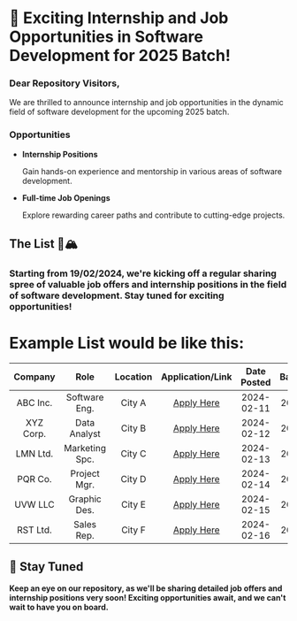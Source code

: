 # 🚀 Exciting Internship and Job Opportunities in Software Development for 2025 Batch!

### Dear Repository Visitors,

We are thrilled to announce internship and job opportunities in the dynamic field of software development for the upcoming 2025 batch.

### Opportunities

- **Internship Positions**

  Gain hands-on experience and mentorship in various areas of software development.

- **Full-time Job Openings**

  Explore rewarding career paths and contribute to cutting-edge projects.

## The List 🚴🏔

### Starting from 19/02/2024, we're kicking off a regular sharing spree of valuable job offers and internship positions in the field of software development. Stay tuned for exciting opportunities!

# Example List would be like this:

|  Company  |      Role      | Location | Application/Link | Date Posted | Batch |
| :-------: | :------------: | :------: | :--------------: | :---------: | :---: |
| ABC Inc.  | Software Eng.  |  City A  | [Apply Here](#)  | 2024-02-11  | 2025  |
| XYZ Corp. |  Data Analyst  |  City B  | [Apply Here](#)  | 2024-02-12  | 2025  |
| LMN Ltd.  | Marketing Spc. |  City C  | [Apply Here](#)  | 2024-02-13  | 2025  |
|  PQR Co.  |  Project Mgr.  |  City D  | [Apply Here](#)  | 2024-02-14  | 2025  |
|  UVW LLC  |  Graphic Des.  |  City E  | [Apply Here](#)  | 2024-02-15  | 2025  |
| RST Ltd.  |   Sales Rep.   |  City F  | [Apply Here](#)  | 2024-02-16  | 2025  |

## 📅 Stay Tuned

**Keep an eye on our repository, as we'll be sharing detailed job offers and internship positions very soon! Exciting opportunities await, and we can't wait to have you on board.**
